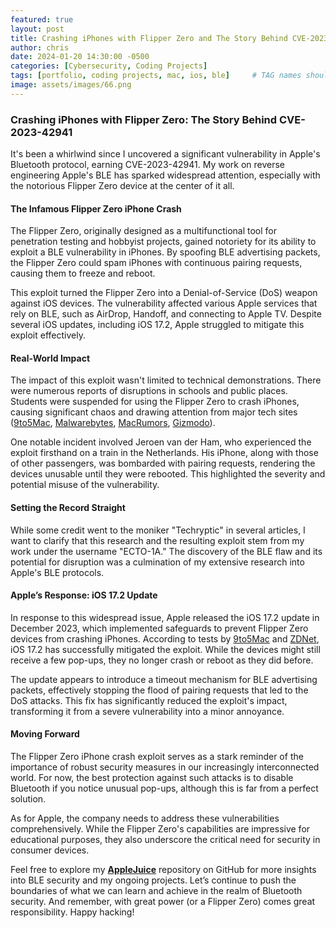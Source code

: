 ```yaml
---
featured: true
layout: post
title: Crashing iPhones with Flipper Zero and The Story Behind CVE-2023-42941
author: chris
date: 2024-01-20 14:30:00 -0500
categories: [Cybersecurity, Coding Projects]
tags: [portfolio, coding projects, mac, ios, ble]     # TAG names should always be lowercase
image: assets/images/66.png
---
```


### Crashing iPhones with Flipper Zero: The Story Behind CVE-2023-42941

It's been a whirlwind since I uncovered a significant vulnerability in Apple's Bluetooth protocol, earning CVE-2023-42941. My work on reverse engineering Apple's BLE has sparked widespread attention, especially with the notorious Flipper Zero device at the center of it all.

#### The Infamous Flipper Zero iPhone Crash

The Flipper Zero, originally designed as a multifunctional tool for penetration testing and hobbyist projects, gained notoriety for its ability to exploit a BLE vulnerability in iPhones. By spoofing BLE advertising packets, the Flipper Zero could spam iPhones with continuous pairing requests, causing them to freeze and reboot.

This exploit turned the Flipper Zero into a Denial-of-Service (DoS) weapon against iOS devices. The vulnerability affected various Apple services that rely on BLE, such as AirDrop, Handoff, and connecting to Apple TV. Despite several iOS updates, including iOS 17.2, Apple struggled to mitigate this exploit effectively.

#### Real-World Impact

The impact of this exploit wasn't limited to technical demonstrations. There were numerous reports of disruptions in schools and public places. Students were suspended for using the Flipper Zero to crash iPhones, causing significant chaos and drawing attention from major tech sites ([9to5Mac](https://9to5mac.com/2023/12/15/the-jig-is-up-flipper-zero-devices-can-no-longer-crash-iphones-running-ios-17-2/), [Malwarebytes](https://www.malwarebytes.com/lock-and-code-podcast/flipper-zero-iphone-crash), [MacRumors](https://www.macrumors.com/2023/12/02/apple-fixes-flipper-zero-iphone-crash/), [Gizmodo](https://www.gizmodo.com.au/2023/12/apple-shuts-down-flipper-zeros-ability-to-shut-down-iphones/)).

One notable incident involved Jeroen van der Ham, who experienced the exploit firsthand on a train in the Netherlands. His iPhone, along with those of other passengers, was bombarded with pairing requests, rendering the devices unusable until they were rebooted. This highlighted the severity and potential misuse of the vulnerability.

#### Setting the Record Straight

While some credit went to the moniker "Techryptic" in several articles, I want to clarify that this research and the resulting exploit stem from my work under the username "ECTO-1A." The discovery of the BLE flaw and its potential for disruption was a culmination of my extensive research into Apple's BLE protocols.

#### Apple’s Response: iOS 17.2 Update

In response to this widespread issue, Apple released the iOS 17.2 update in December 2023, which implemented safeguards to prevent Flipper Zero devices from crashing iPhones. According to tests by [9to5Mac](https://9to5mac.com/2023/12/15/the-jig-is-up-flipper-zero-devices-can-no-longer-crash-iphones-running-ios-17-2/) and [ZDNet](https://www.zdnet.com/article/ios-17-2-update-puts-an-end-to-flipper-zero-iphone-shenanigans/), iOS 17.2 has successfully mitigated the exploit. While the devices might still receive a few pop-ups, they no longer crash or reboot as they did before.

The update appears to introduce a timeout mechanism for BLE advertising packets, effectively stopping the flood of pairing requests that led to the DoS attacks. This fix has significantly reduced the exploit's impact, transforming it from a severe vulnerability into a minor annoyance.

#### Moving Forward

The Flipper Zero iPhone crash exploit serves as a stark reminder of the importance of robust security measures in our increasingly interconnected world. For now, the best protection against such attacks is to disable Bluetooth if you notice unusual pop-ups, although this is far from a perfect solution.

As for Apple, the company needs to address these vulnerabilities comprehensively. While the Flipper Zero's capabilities are impressive for educational purposes, they also underscore the critical need for security in consumer devices.

Feel free to explore my [**AppleJuice**](https://github.com/ECTO-1A/AppleJuice) repository on GitHub for more insights into BLE security and my ongoing projects. Let’s continue to push the boundaries of what we can learn and achieve in the realm of Bluetooth security. And remember, with great power (or a Flipper Zero) comes great responsibility. Happy hacking!